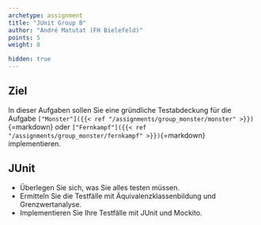 ```yaml
---
archetype: assignment
title: "JUnit Group B"
author: "André Matutat (FH Bielefeld)"
points: 5
weight: 8

hidden: true
---
```


## Ziel

In dieser Aufgaben sollen Sie eine gründliche Testabdeckung für die Aufgabe `["Monster"]({{< ref "/assignments/group_monster/monster" >}})`{=markdown} oder `["Fernkampf"]({{< ref "/assignments/group_monster/fernkampf" >}})`{=markdown} implementieren.

## JUnit

- Überlegen Sie sich, was Sie alles testen müssen.
- Ermitteln Sie die Testfälle mit Äquivalenzklassenbildung und Grenzwertanalyse.
- Implementieren Sie Ihre Testfälle mit JUnit und Mockito.
